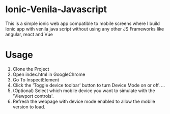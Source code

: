 # Ionic-Venila-Javascript
This is a simple ionic web app compatible to mobile screens where I build Ionic app with venila java script without using any other JS Frameworks like angular, react and Vue

# Usage
1. Clone the Project
2. Open index.html in GoogleChrome
3. Go To InspectElement
4. Click the 'Toggle device toolbar' button to turn Device Mode on or off. ...
5. (Optional) Select which mobile device you want to simulate with the 'Viewport controls'.
6. Refresh the webpage with device mode enabled to allow the mobile version to load.
